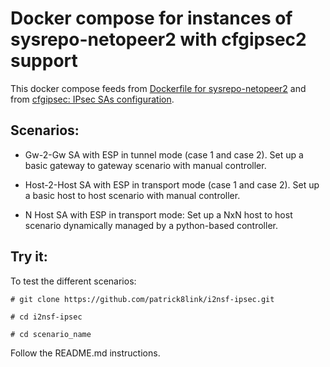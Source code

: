 # Docker compose for instances of sysrepo-netopeer2 with cfgipsec2 support


This docker compose feeds from [Dockerfile for sysrepo-netopeer2](https://github.com/sysrepo-archive/docker-sysrepo-netopeer2) and from [cfgipsec: IPsec SAs configuration](https://gitlab.atica.um.es/gabilm.um.es/cfgipsec2).

## Scenarios:

- Gw-2-Gw SA with ESP in tunnel mode (case 1 and case 2). Set up a basic gateway to gateway scenario with manual controller. 

- Host-2-Host SA with ESP in transport mode (case 1 and case 2). Set up a basic host to host scenario with manual controller. 

- N Host SA with ESP in transport mode: Set up a NxN host to host scenario dynamically managed by a python-based controller. 


## Try it:

To test the different scenarios:

`# git clone https://github.com/patrick8link/i2nsf-ipsec.git `

`# cd i2nsf-ipsec`

`# cd scenario_name`

Follow the README.md instructions.





 




















